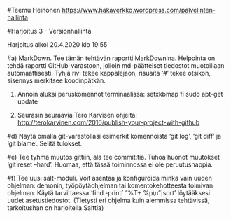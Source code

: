 #Teemu Heinonen
https://www.hakaverkko.wordpress.com/palvelinten-hallinta

#Harjoitus 3 - Versionhallinta

Harjoitus alkoi 20.4.2020 klo 19:55

#a) MarkDown. Tee tämän tehtävän raportti MarkDownina. Helpointa on tehdä raportti GitHub-varastoon, jolloin md-päätteiset tiedostot muotoillaan automaattisesti. Tyhjä rivi tekee kappalejaon, risuaita ‘#’ tekee otsikon, sisennys merkitsee koodinpätkän.

1. Annoin aluksi peruskomennot terminaalissa:
	setxkbmap fi
	sudo apt-get update

2. Seurasin seuraavia Tero Karvisen ohjeita: http://terokarvinen.com/2016/publish-your-project-with-github

#d) Näytä omalla git-varastollasi esimerkit komennoista ‘git log’, ‘git diff’ ja ‘git blame’. Selitä tulokset.

#e) Tee tyhmä muutos gittiin, älä tee commit:tia. Tuhoa huonot muutokset ‘git reset –hard’. Huomaa, että tässä toiminnossa ei ole peruutusnappia.

#f) Tee uusi salt-moduli. Voit asentaa ja konfiguroida minkä vain uuden ohjelman: demonin, työpöytäohjelman tai komentokehotteesta toimivan ohjelman. Käytä tarvittaessa ‘find -printf “%T+ %p\n”|sort’ löytääksesi uudet asetustiedostot. (Tietysti eri ohjelma kuin aiemmissa tehtävissä, tarkoitushan on harjoitella Salttia)
